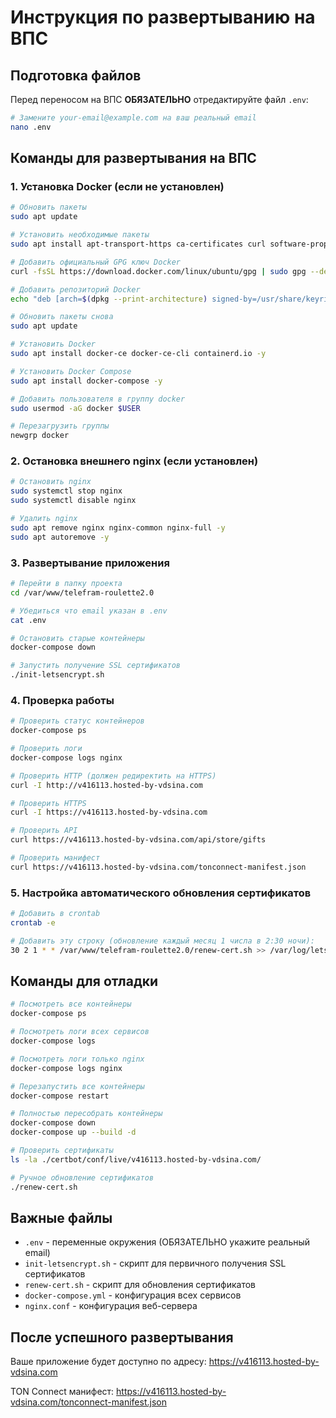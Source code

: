 # Инструкция по развертыванию на ВПС

## Подготовка файлов

Перед переносом на ВПС **ОБЯЗАТЕЛЬНО** отредактируйте файл `.env`:

```bash
# Замените your-email@example.com на ваш реальный email
nano .env
```

## Команды для развертывания на ВПС

### 1. Установка Docker (если не установлен)

```bash
# Обновить пакеты
sudo apt update

# Установить необходимые пакеты
sudo apt install apt-transport-https ca-certificates curl software-properties-common -y

# Добавить официальный GPG ключ Docker
curl -fsSL https://download.docker.com/linux/ubuntu/gpg | sudo gpg --dearmor -o /usr/share/keyrings/docker-archive-keyring.gpg

# Добавить репозиторий Docker
echo "deb [arch=$(dpkg --print-architecture) signed-by=/usr/share/keyrings/docker-archive-keyring.gpg] https://download.docker.com/linux/ubuntu $(lsb_release -cs) stable" | sudo tee /etc/apt/sources.list.d/docker.list > /dev/null

# Обновить пакеты снова
sudo apt update

# Установить Docker
sudo apt install docker-ce docker-ce-cli containerd.io -y

# Установить Docker Compose
sudo apt install docker-compose -y

# Добавить пользователя в группу docker
sudo usermod -aG docker $USER

# Перезагрузить группы
newgrp docker
```

### 2. Остановка внешнего nginx (если установлен)

```bash
# Остановить nginx
sudo systemctl stop nginx
sudo systemctl disable nginx

# Удалить nginx
sudo apt remove nginx nginx-common nginx-full -y
sudo apt autoremove -y
```

### 3. Развертывание приложения

```bash
# Перейти в папку проекта
cd /var/www/telefram-roulette2.0

# Убедиться что email указан в .env
cat .env

# Остановить старые контейнеры
docker-compose down

# Запустить получение SSL сертификатов
./init-letsencrypt.sh
```

### 4. Проверка работы

```bash
# Проверить статус контейнеров
docker-compose ps

# Проверить логи
docker-compose logs nginx

# Проверить HTTP (должен редиректить на HTTPS)
curl -I http://v416113.hosted-by-vdsina.com

# Проверить HTTPS
curl -I https://v416113.hosted-by-vdsina.com

# Проверить API
curl https://v416113.hosted-by-vdsina.com/api/store/gifts

# Проверить манифест
curl https://v416113.hosted-by-vdsina.com/tonconnect-manifest.json
```

### 5. Настройка автоматического обновления сертификатов

```bash
# Добавить в crontab
crontab -e

# Добавить эту строку (обновление каждый месяц 1 числа в 2:30 ночи):
30 2 1 * * /var/www/telefram-roulette2.0/renew-cert.sh >> /var/log/letsencrypt-renew.log 2>&1
```

## Команды для отладки

```bash
# Посмотреть все контейнеры
docker-compose ps

# Посмотреть логи всех сервисов
docker-compose logs

# Посмотреть логи только nginx
docker-compose logs nginx

# Перезапустить все контейнеры
docker-compose restart

# Полностью пересобрать контейнеры
docker-compose down
docker-compose up --build -d

# Проверить сертификаты
ls -la ./certbot/conf/live/v416113.hosted-by-vdsina.com/

# Ручное обновление сертификатов
./renew-cert.sh
```

## Важные файлы

- `.env` - переменные окружения (ОБЯЗАТЕЛЬНО укажите реальный email)
- `init-letsencrypt.sh` - скрипт для первичного получения SSL сертификатов
- `renew-cert.sh` - скрипт для обновления сертификатов
- `docker-compose.yml` - конфигурация всех сервисов
- `nginx.conf` - конфигурация веб-сервера

## После успешного развертывания

Ваше приложение будет доступно по адресу: https://v416113.hosted-by-vdsina.com

TON Connect манифест: https://v416113.hosted-by-vdsina.com/tonconnect-manifest.json